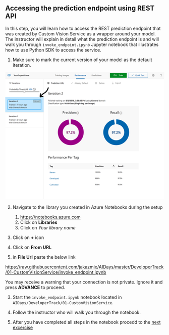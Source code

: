 ## Accessing the prediction endpoint using REST API

In this step, you will learn how to access the REST prediction endpoint that was created by Custom Vision Service as a wrapper around your model. The instructor will explain in detail what the prediction endpoint is and will walk you through `invoke_endpoint.ipynb` Jupyter notebook that illustrates how to use Python SDK to access the service.

1. Make sure to mark the current version of your model as the default iteration.

![Mark iteration](images/img12.PNG)


2. Navigate to the library you created in Azure Notebooks during the setup

   1. https://notebooks.azure.com
   2. Click on **Libraries**
   3. Click on *Your library name*
   
3. Click on **+** icon
4. Click on **From URL**
5. in **File Url** paste the below link

https://raw.githubusercontent.com/jakazmie/AIDays/master/DeveloperTrack/01-CustomVisionService/invoke_endpoint.ipynb

  
  You may receive a warning that your connection is not private. Ignore it and press **ADVANCE** to proceed.

3. Start the `invoke_endpoint.ipynb` notebook located in `AIDays/DeveloperTrack/01-CustomVisionService`.

4. Follow the instructor who will walk you through the notebook.

5. After you have completed all steps in the notebook procedd to the [next excercise](export.md)

